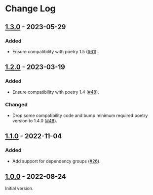 # Change Log


## [1.3.0] - 2023-05-29

### Added

- Ensure compatibility with poetry 1.5 ([#61](https://github.com/python-poetry/poetry-plugin-bundle/pull/61)).


## [1.2.0] - 2023-03-19

### Added

- Ensure compatibility with poetry 1.4 ([#48](https://github.com/python-poetry/poetry-plugin-bundle/pull/48)).

### Changed

- Drop some compatibility code and bump minimum required poetry version to 1.4.0 ([#48](https://github.com/python-poetry/poetry-plugin-bundle/pull/48)).


## [1.1.0] - 2022-11-04

### Added

- Add support for dependency groups ([#26](https://github.com/python-poetry/poetry-plugin-bundle/pull/26)).


## [1.0.0] - 2022-08-24

Initial version.


[Unreleased]: https://github.com/python-poetry/poetry-plugin-bundle/compare/1.3.0...main
[1.3.0]: https://github.com/python-poetry/poetry-plugin-bundle/releases/tag/1.3.0
[1.2.0]: https://github.com/python-poetry/poetry-plugin-bundle/releases/tag/1.2.0
[1.1.0]: https://github.com/python-poetry/poetry-plugin-bundle/releases/tag/1.1.0
[1.0.0]: https://github.com/python-poetry/poetry-plugin-bundle/releases/tag/1.0.0
